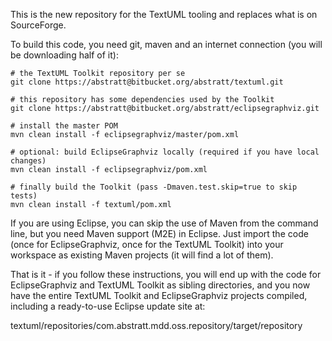This is the new repository for the TextUML tooling and replaces what is on SourceForge.

To build this code, you need git, maven and an internet connection (you will be downloading half of it):

    # the TextUML Toolkit repository per se
    git clone https://abstratt@bitbucket.org/abstratt/textuml.git
 
    # this repository has some dependencies used by the Toolkit
    git clone https://abstratt@bitbucket.org/abstratt/eclipsegraphviz.git
 
    # install the master POM
    mvn clean install -f eclipsegraphviz/master/pom.xml
 
    # optional: build EclipseGraphviz locally (required if you have local changes)
    mvn clean install -f eclipsegraphviz/pom.xml

    # finally build the Toolkit (pass -Dmaven.test.skip=true to skip tests)
    mvn clean install -f textuml/pom.xml

If you are using Eclipse, you can skip the use of Maven from the command line, but you need Maven support (M2E) in Eclipse. Just import the code (once for EclipseGraphviz, once for the TextUML Toolkit) into your workspace as existing Maven projects (it will find a lot of them).

That is it - if you follow these instructions, you will end up with the code for EclipseGraphviz and TextUML Toolkit as sibling directories, and you now have the entire TextUML Toolkit and EclipseGraphviz projects compiled, including a ready-to-use Eclipse update site at:

textuml/repositories/com.abstratt.mdd.oss.repository/target/repository
